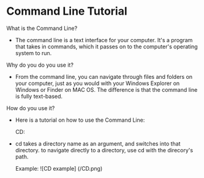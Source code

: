 # Command Line Tutorial

What is the Command Line?

* The command line is a text interface for your computer. It's a program that takes in commands, which it passes on to the computer's operating system to run. 

Why do you do you use it?

* From the command line, you can navigate through files and folders on your computer, just as you would with your Windows Explorer on Windows or Finder on MAC OS. The difference is that the command line is fully text-based.
 
How do you use it?

* Here is a tutorial on how to use the Command Line: 

  CD:

* cd takes a directory name as an argument, and switches into that directory. to navigate directly to a directory, use cd with the direcory's path. 

	Example:
        ![CD example] (/CD.png)

 


